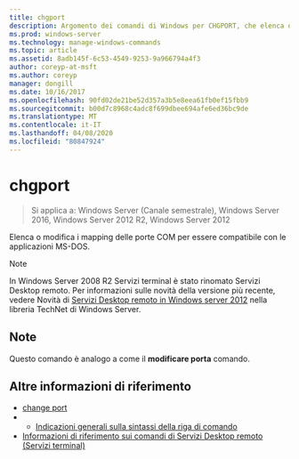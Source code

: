 ```yaml
---
title: chgport
description: Argomento dei comandi di Windows per CHGPORT, che elenca o modifica i mapping delle porte COM in modo che siano compatibili con le applicazioni MS-DOS.
ms.prod: windows-server
ms.technology: manage-windows-commands
ms.topic: article
ms.assetid: 8adb145f-6c53-4549-9253-9a966794a4f3
author: coreyp-at-msft
ms.author: coreyp
manager: dongill
ms.date: 10/16/2017
ms.openlocfilehash: 90fd02de21be52d357a3b5e8eea61fb0ef15fbb9
ms.sourcegitcommit: b00d7c8968c4adc8f699dbee694afe6ed36bc9de
ms.translationtype: MT
ms.contentlocale: it-IT
ms.lasthandoff: 04/08/2020
ms.locfileid: "80847924"
---
```

# <a name="chgport"></a>chgport

>Si applica a: Windows Server (Canale semestrale), Windows Server 2016, Windows Server 2012 R2, Windows Server 2012

Elenca o modifica i mapping delle porte COM per essere compatibile con le applicazioni MS-DOS.

> [!NOTE]
> In Windows Server 2008 R2 Servizi terminal è stato rinomato Servizi Desktop remoto. Per informazioni sulle novità della versione più recente, vedere Novità di [Servizi Desktop remoto in Windows server 2012](https://technet.microsoft.com/library/hh831527) nella libreria TechNet di Windows Server.

## <a name="remarks"></a>Note
Questo comando è analogo a come il **modificare porta** comando.

## <a name="additional-references"></a>Altre informazioni di riferimento
- [change port](change-port.md)
- - [Indicazioni generali sulla sintassi della riga di comando](command-line-syntax-key.md)
- [Informazioni di riferimento sui comandi di Servizi Desktop remoto (Servizi terminal)](remote-desktop-services-terminal-services-command-reference.md)

